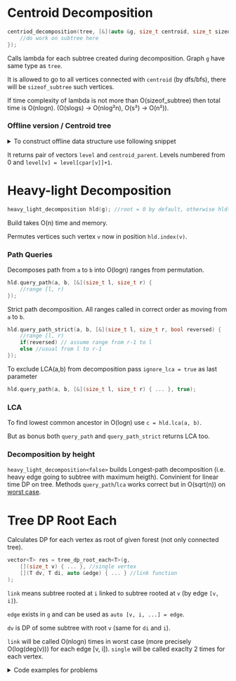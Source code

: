 # Centroid Decomposition
```c++
centriod_decomposition(tree, [&](auto &g, size_t centroid, size_t sizeof_subtree) {
	//do work on subtree here
});
```
Calls lambda for each subtree created during decomposition. Graph `g` have same type as `tree`.

It is allowed to go to all vertices connected with `centroid` (by dfs/bfs), there will be `sizeof_subtree` such vertices.

If time complexity of lambda is not more than O(sizeof_subtree) then total time is O(nlogn). (O(slogs) -> O(nlog²n), O(s²) -> O(n²)).

### Offline version / Centroid tree

<details>
<summary>To construct offline data structure use following snippet</summary>

```c++
auto centriod_decomposition_offline(const auto &g) {
	vector<size_t> cpar(size(g), -1), w;
	centriod_decomposition(g, [&](auto &g, size_t centroid, size_t sizeof_subtree) {
		w.push_back(centroid);
		for(size_t i : g[centroid]) {
			while(cpar[i] != -1) i = cpar[i];
			cpar[i] = centroid;
		}
	});
	vector<uint16_t> level(size(g));
	if(size_t i=size(g)) for(--i; i--; ) level[w[i]] = level[cpar[w[i]]] + 1;
	return pair{level, cpar};
}
```
</details>

It returns pair of vectors `level` and `centroid_parent`. Levels numbered from 0 and `level[v] = level[cpar[v]]+1`.

# Heavy-light Decomposition

```c++
heavy_light_decomposition hld(g); //root = 0 by default, otherwise hld(g, root)
```
Build takes O(n) time and memory.

Permutes vertices such vertex `v` now in position `hld.index(v)`.

### Path Queries
Decomposes path from `a` to `b` into O(logn) ranges from permutation.
```c++
hld.query_path(a, b, [&](size_t l, size_t r) {
	//range [l, r)
});
```

Strict path decomposition. All ranges called in correct order as moving from `a` to `b`.
```c++
hld.query_path_strict(a, b, [&](size_t l, size_t r, bool reversed) {
	//range [l, r)
	if(reversed) // assume range from r-1 to l
	else //usual from l to r-1
});
```

To exclude LCA(a,b) from decomposition pass `ignore_lca = true` as last parameter
```c++
hld.query_path(a, b, [&](size_t l, size_t r) { ... }, true);
```

### LCA
To find lowest common ancestor in O(logn) use `c = hld.lca(a, b)`.

But as bonus both `query_path` and `query_path_strict` returns LCA too.

### Decomposition by height
`heavy_light_decomposition<false>` builds Longest-path decomposition (i.e. heavy edge going to subtree with maximum heigth). 
Convinient for linear time DP on tree. 
Methods `query_path`/`lca` works correct but in O(sqrt(n)) on [worst case](https://codeforces.com/blog/entry/75410).


# Tree DP Root Each
Calculates DP for each vertex as root of given forest (not only connected tree).
```c++
vector<T> res = tree_dp_root_each<T>(g,
	[](size_t v) { ... }, //single vertex
	[](T dv, T di, auto &edge) { ... } //link function
);
```
`link` means subtree rooted at `i` linked to subtree rooted at `v` (by edge `[v, i]`).

`edge` exists in `g` and can be used as `auto [v, i, ...] = edge`.

`dv` is DP of some subtree with root `v` (same for `di` and `i`).

`link` will be called O(nlogn) times in worst case (more precisely O(log(deg(v))) for each edge [v, i]).
`single` will be called exaclty 2 times for each vertex.

<details>
<summary>Code examples for problems</summary>

Diameter of forest
```c++
auto res = tree_dp_root_each<int>(g,
	[](size_t v) { return 1; },
	[](int dv, int di, ...) { return max(dv, di+1); }
);
int diam = *max_element(begin(res), end(res));
```

[codeforces 1324F](https://codeforces.com/contest/1324/problem/F): Best subtree by balance
```c++
auto res = tree_dp_root_each<int>(g,
	[&](size_t v){ return a[v] ? 1 : -1; },
	[](int dv, int di, ...) { return dv + max(di, 0); }
);
```

[atcoder](https://atcoder.jp/contests/dp/tasks/dp_v): Count of black connected subtrees
```c++
auto res = tree_dp_root_each<mint>(g,
	[](size_t v) { return 1; },
	[](mint dv, mint di, ...) { return dv * (di+1); }
);
```

[codeforces 960E](https://codeforces.com/contest/960/problem/E): +- sum of all paths
```c++
struct S {
	mint sum, cnt; //sum/count of paths started from root
};

auto res = tree_dp_root_each<S>(g,
	[&](size_t v) { return S{a[v], 1}; },
	[&](S dv, S di, auto &edge) {
		auto [v, i] = edge;
		return S{
			dv.sum + a[v] * di.cnt - di.sum,
			dv.cnt + di.cnt
		};
	}
);
```
</details>
